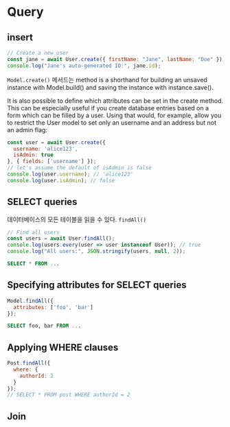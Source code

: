 # Query

## insert

```js
// Create a new user
const jane = await User.create({ firstName: "Jane", lastName: "Doe" });
console.log("Jane's auto-generated ID:", jane.id);
```

`Model.create()` 메서드는 method is a shorthand for building an unsaved instance with Model.build() and saving the instance with instance.save().


It is also possible to define which attributes can be set in the create method. This can be especially useful if you create database entries based on a form which can be filled by a user. Using that would, for example, allow you to restrict the User model to set only an username and an address but not an admin flag:

```js
const user = await User.create({
  username: 'alice123',
  isAdmin: true
}, { fields: ['username'] });
// let's assume the default of isAdmin is false
console.log(user.username); // 'alice123'
console.log(user.isAdmin); // false
```

## SELECT queries

데이터베이스의 모든 테이블을 읽을 수 있다. `findAll()`

```js
// Find all users
const users = await User.findAll();
console.log(users.every(user => user instanceof User)); // true
console.log("All users:", JSON.stringify(users, null, 2));
```

```sql
SELECT * FROM ...
```

## Specifying attributes for SELECT queries

```js
Model.findAll({
  attributes: ['foo', 'bar']
});
```
```sql
SELECT foo, bar FROM ...
```

## Applying WHERE clauses

```js
Post.findAll({
  where: {
    authorId: 2
  }
});
// SELECT * FROM post WHERE authorId = 2
```

## Join

 